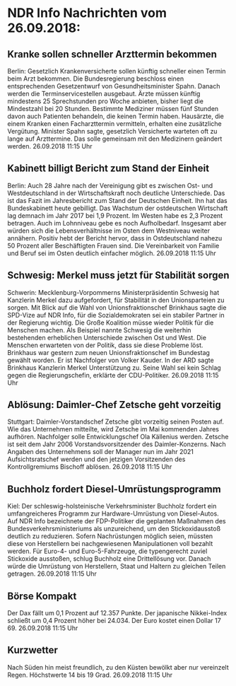 # NDR Info Nachrichten vom 26.09.2018:


## Kranke sollen schneller Arzttermin bekommen
Berlin: Gesetzlich Krankenversicherte sollen künftig schneller einen Termin beim Arzt bekommen. Die Bundesregierung beschloss einen entsprechenden Gesetzentwurf von Gesundheitsminister Spahn. Danach werden die Terminservicestellen ausgebaut. Ärzte müssen künftig mindestens 25 Sprechstunden pro Woche anbieten, bisher liegt die Mindestzahl bei 20 Stunden. Bestimmte Mediziner müssen fünf Stunden davon auch Patienten behandeln, die keinen Termin haben. Hausärzte, die einem Kranken einen Facharzttermin vermitteln, erhalten eine zusätzliche Vergütung. Minister Spahn sagte, gesetzlich Versicherte warteten oft zu lange auf Arzttermine. Das solle gemeinsam mit den Medizinern geändert werden. 26.09.2018 11:15 Uhr 

## Kabinett billigt Bericht zum Stand der Einheit
Berlin: Auch 28 Jahre nach der Vereinigung gibt es zwischen Ost- und Westdeutschland in der Wirtschaftskraft noch deutliche Unterschiede. Das ist das Fazit im Jahresbericht zum Stand der Deutschen Einheit. Ihn hat das Bundeskabinett heute gebilligt. Das Wachstum der ostdeutschen Wirtschaft lag demnach im Jahr 2017 bei 1,9 Prozent. Im Westen habe es 2,3 Prozent betragen. Auch im Lohnniveau gebe es noch Aufholbedarf. Insgesamt aber würden sich die Lebensverhältnisse im Osten dem Westniveau weiter annähern. Positiv hebt der Bericht hervor, dass in Ostdeutschland nahezu 50 Prozent aller Beschäftigten Frauen sind. Die Vereinbarkeit von Familie und Beruf sei im Osten deutlich einfacher möglich. 26.09.2018 11:15 Uhr 

## Schwesig: Merkel muss jetzt für Stabilität sorgen
Schwerin:       Mecklenburg-Vorpommerns Ministerpräsidentin Schwesig hat Kanzlerin Merkel dazu aufgefordert, für Stabilität in den Unionsparteien zu sorgen. Mit Blick auf die Wahl von Unionsfraktionschef Brinkhaus sagte die SPD-Vize auf NDR Info, für die Sozialdemokraten sei ein stabiler Partner in der Regierung wichtig. Die Große Koalition müsse wieder Politik für die Menschen machen. Als Beispiel nannte Schwesig die weiterhin bestehenden erheblichen Unterschiede zwischen Ost und West. Die Menschen erwarteten von der Politik, dass sie diese Probleme löst. Brinkhaus war gestern zum neuen Unionsfraktionschef im Bundestag gewählt worden. Er ist Nachfolger von Volker Kauder. In der ARD sagte Brinkhaus Kanzlerin Merkel Unterstützung zu. Seine Wahl sei kein Schlag gegen die Regierungschefin, erklärte der CDU-Politiker. 26.09.2018 11:15 Uhr 

## Ablösung: Daimler-Chef Zetsche geht vorzeitig
Stuttgart:       Daimler-Vorstandschef Zetsche gibt vorzeitig seinen Posten auf. Wie das Unternehmen mitteilte, wird Zetsche im Mai kommenden Jahres aufhören. Nachfolger solle Entwicklungschef Ola Källenius werden. Zetsche ist seit dem Jahr 2006 Vorstandsvorsitzender des Daimler-Konzerns. Nach Angaben des Unternehmens soll der Manager nun im Jahr 2021 Aufsichtsratschef werden und den jetzigen Vorsitzenden des Kontrollgremiums Bischoff ablösen. 26.09.2018 11:15 Uhr 

## Buchholz fordert Diesel-Umrüstungsprogramm
Kiel: Der schleswig-holsteinische Verkehrsminister Buchholz fordert ein umfangreicheres Programm zur Hardware-Umrüstung von Diesel-Autos. Auf NDR Info bezeichnete der FDP-Politiker die geplanten Maßnahmen des Bundesverkehrsministeriums als unzureichend, um den Stickoxidausstoß deutlich zu reduzieren. Sofern Nachrüstungen möglich seien, müssten diese von Herstellern bei nachgewiesenen Manipulationen voll bezahlt werden. Für Euro-4- und Euro-5-Fahrzeuge, die typengerecht zuviel Stickoxide ausstoßen, schlug Buchholz eine Drittellösung vor. Danach würde die Umrüstung von Herstellern, Staat und Haltern zu gleichen Teilen getragen. 26.09.2018 11:15 Uhr 

## Börse Kompakt
Der Dax fällt um 0,1 Prozent auf 12.357 Punkte. Der japanische Nikkei-Index schließt um 0,4 Prozent höher bei 24.034. Der Euro kostet einen Dollar 17 69. 26.09.2018 11:15 Uhr 

## Kurzwetter
Nach Süden hin meist freundlich, zu den Küsten bewölkt aber nur vereinzelt Regen. Höchstwerte 14 bis 19 Grad. 26.09.2018 11:15 Uhr 
